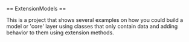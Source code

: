 == ExtensionModels ==

This is a project that shows several examples on how you could build a model or 'core' layer using classes that only contain data and adding behavior to them using extension methods.